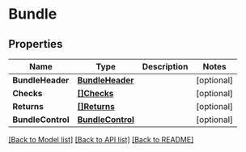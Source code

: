 # Bundle

## Properties

Name | Type | Description | Notes
------------ | ------------- | ------------- | -------------
**BundleHeader** | [**BundleHeader**](BundleHeader.md) |  | [optional] 
**Checks** | [**[]Checks**](Checks.md) |  | [optional] 
**Returns** | [**[]Returns**](Returns.md) |  | [optional] 
**BundleControl** | [**BundleControl**](BundleControl.md) |  | [optional] 

[[Back to Model list]](../README.md#documentation-for-models) [[Back to API list]](../README.md#documentation-for-api-endpoints) [[Back to README]](../README.md)


